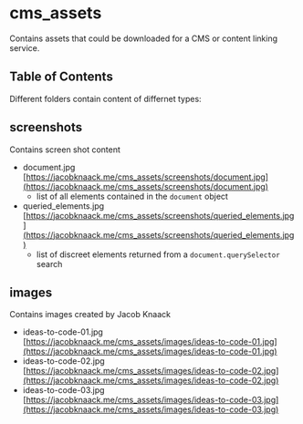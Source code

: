 # cms_assets

Contains assets that could be downloaded for a CMS or content linking service.  

## Table of Contents

Different folders contain content of differnet types:

## screenshots

Contains screen shot content

- document.jpg [https://jacobknaack.me/cms_assets/screenshots/document.jpg](https://jacobknaack.me/cms_assets/screenshots/document.jpg)
  - list of all elements contained in the  `document` object
- queried_elements.jpg [https://jacobknaack.me/cms_assets/screenshots/queried_elements.jpg](https://jacobknaack.me/cms_assets/screenshots/queried_elements.jpg)
  - list of discreet elements returned from a `document.querySelector` search

## images

Contains images created by Jacob Knaack

- ideas-to-code-01.jpg [https://jacobknaack.me/cms_assets/images/ideas-to-code-01.jpg](https://jacobknaack.me/cms_assets/images/ideas-to-code-01.jpg)
- ideas-to-code-02.jpg [https://jacobknaack.me/cms_assets/images/ideas-to-code-02.jpg](https://jacobknaack.me/cms_assets/images/ideas-to-code-02.jpg)
- ideas-to-code-03.jpg [https://jacobknaack.me/cms_assets/images/ideas-to-code-03.jpg](https://jacobknaack.me/cms_assets/images/ideas-to-code-03.jpg)
